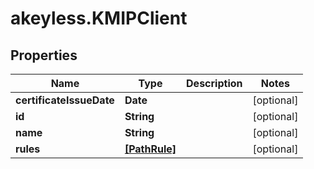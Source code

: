 # akeyless.KMIPClient

## Properties

Name | Type | Description | Notes
------------ | ------------- | ------------- | -------------
**certificateIssueDate** | **Date** |  | [optional] 
**id** | **String** |  | [optional] 
**name** | **String** |  | [optional] 
**rules** | [**[PathRule]**](PathRule.md) |  | [optional] 


